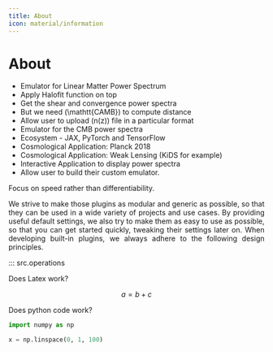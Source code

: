 ```yaml
---
title: About
icon: material/information
---
```


# About

- Emulator for Linear Matter Power Spectrum
- Apply Halofit function on top
- Get the shear and convergence power spectra
- But we need \(\mathtt{CAMB}\) to compute distance
- Allow user to upload \(n(z)\) file in a particular format
- Emulator for the CMB power spectra
- Ecosystem - JAX, PyTorch and TensorFlow
- Cosmological Application: Planck 2018
- Cosmological Application: Weak Lensing (KiDS for example)
- Interactive Application to display power spectra
- Allow user to build their custom emulator.

Focus on speed rather than differentiability.

<p style='text-align: justify;'>
We strive to make those plugins as modular and generic as possible, so that they can be used in a wide variety of projects and use cases. By providing useful default settings, we also try to make them as easy to use as possible, so that you can get started quickly, tweaking their settings later on. When developing built-in plugins, we always adhere to the following design principles.
</p>

::: src.operations

Does Latex work?

$$
a = b + c
$$

Does python code work?

```py
import numpy as np

x = np.linspace(0, 1, 100)
```
